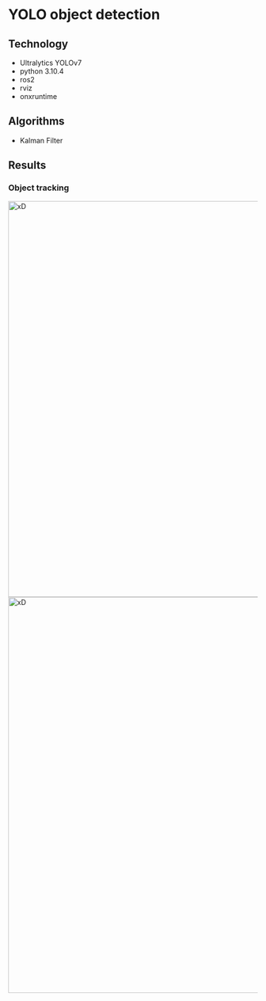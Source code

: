 # YOLO object detection

## Technology
- Ultralytics YOLOv7
- python 3.10.4
- ros2
- rviz
- onxruntime

## Algorithms
- Kalman Filter


## Results

### Object tracking 

<img src="https://github.com/jedrzej-put/yolo_object_detecion/blob/main/lab7_object_tracking\id_15_1.png" width="800" height="800"  title="xD">


<img src="https://github.com/jedrzej-put/yolo_object_detecion/blob/main/lab7_object_tracking\id_15_2.png" width="800" height="800"  title="xD">